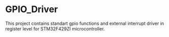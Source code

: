 # GPIO_Driver
This project contains standart gpio functions and external interrupt driver in register level for STM32F429ZI microcontroller.
